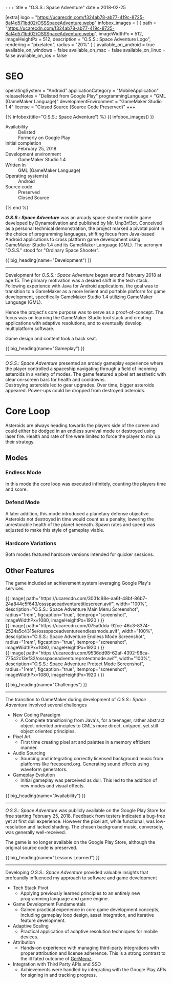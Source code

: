 +++
title = "O.S.S.: Space Adventure"
date = 2018-02-25

[extra]
logo = "https://ucarecdn.com/f324ab78-ab77-419c-8725-8af4d571bd02/OSSSpaceAdventure.webp"
infobox_images = [
    { path = "https://ucarecdn.com/f324ab78-ab77-419c-8725-8af4d571bd02/OSSSpaceAdventure.webp", imageWidthPx = 512, imageHeightPx = 512, description = "O.S.S.: Space Adventure Logo", rendering = "pixelated", radius = "20%" }
]
available_on_android = true
available_on_windows = false
available_on_mac = false
available_on_linux = false
available_on_ios = false

# SEO
operatingSystem = "Android"
applicationCategory = "MobileApplication"
releaseNotes = "Delisted from Google Play"
programmingLanguage = "GML (GameMaker Language)"
developmentEnvironment = "GameMaker Studio 1.4"
license = "Closed Source (Source Code Preserved)"
+++

{% infobox(title="O.S.S.: Space Adventure") %}
{{ infobox_images() }}
<dl>
    <dt>Availability</dt>
    <dd>Delisted<br>Formerly on Google Play</dd>
    <dt>Initial completion</dt>
    <dd>February 25, 2018</dd>
    <dt>Development environment</dt>
    <dd>GameMaker Studio 1.4</dd>
    <dt>Written in</dt>
    <dd>GML (GameMaker Language)</dd>
    <dt>Operating system(s)</dt>
    <dd>Android</dd>
    <dt>Source code</dt>
    <dd>Preserved<br>Closed Source</dd>
</dl>
{% end %}

***O.S.S.: Space Adventure*** was an arcady space shooter mobile game developed by Dynamotivation and published by Mr. Unp3rf3ct. Conceived as a personal technical demonstration, the project marked a pivotal point in the choice of programming languages, shifting focus from Java-based Android applications to cross platform game development using GameMaker Studio 1.4 and its GameMaker Language (GML). The acronym "O.S.S." stood for "Ordinary Space Shooter".

{{ big_heading(name="Development") }}

---

Development for *O.S.S.: Space Adventure* began around February 2018 at age 15. The primary motivation was a desired shift in the tech stack. Following experience with Java for Android applications, the goal was to transition to a GameMaker as a more lenient and portable platform for game development, specifically GameMaker Studio 1.4 utilizing GameMaker Language (GML).

Hence the project's core purpose was to serve as a proof-of-concept. The focus was on learning the GameMaker Studio tool stack and creating applications with adaptive resolutions, and to eventually develop multiplatform software.

Game design and content took a back seat.


{{ big_heading(name="Gameplay") }}

---

*O.S.S.: Space Adventure* presented an arcady gameplay experience where the player controlled a spaceship navigating through a field of incoming asteroids in a variety of modes. The game featured a pixel art aesthetic with clear on-screen bars for health and cooldowns.\
Destroying asteroids led to gear upgrades. Over time, bigger asteroids appeared. Power-ups could be dropped from destroyed asteroids.

# Core Loop
Asteroids are always heading towards the players side of the screen and could either be dodged in an endless survival mode or destroyed using laser fire. Health and rate of fire were limited to force the player to mix up their strategy.

## Modes

### Endless Mode
In this mode the core loop was executed infinitely, counting the players time and score.

### Defend Mode
A later addition, this mode introduced a planetary defense objective. Asteroids not destroyed in time would count as a penalty, lowering the unrestorable health of the planet beneath. Spawn rates and speed was adjusted to make this style of gameplay viable.

### Hardcore Variations
Both modes featured hardcore versions intended for quicker sessions.

## Other Features
The game included an achievement system leveraging Google Play's services.

<div class="blogImageList">
    <style>
        @media (max-width: 40rem) {
            .blogImageList {
                flex-direction: column;
            }
        }
    </style>
    <div>
    {{ image(
        path="https://ucarecdn.com/3031c98e-aa6f-48bf-86b7-24a844c5f643/ossspaceadventuretitlescreen.avif",
        width="100%",
        description="O.S.S.: Space Adventure Main Menu Screenshot", radius="1rem",
        figcaption="true",
        itemprop="screenshot",
        imageWidthPx=1080,
        imageHeightPx=1920
    ) }}
    </div>
    <div>
    {{ image(
        path="https://ucarecdn.com/075a0dda-92ce-46c3-8374-2524a5c4315e/ossspaceadventureendlessmode.avif",
        width="100%",
        description="O.S.S.: Space Adventure Endless Mode Screenshot",
        radius="1rem",
        figcaption="true",
        itemprop="screenshot",
        imageWidthPx=1080,
        imageHeightPx=1920
    ) }}
    </div>
    <div>
    {{ image(
        path="https://ucarecdn.com/9536dd98-62af-4392-98ca-77542c13ef32/ossspaceadventureprotectmode.avif",
        width="100%",
        description="O.S.S.: Space Adventure Protect Mode Screenshot",
        radius="1rem",
        figcaption="true",
        itemprop="screenshot",
        imageWidthPx=1080,
        imageHeightPx=1920
    ) }}
    </div>
</div>


{{ big_heading(name="Challenges") }}

---

The transition to GameMaker during development of *O.S.S.: Space Adventure* involved several challenges

*   New Coding Paradigm
    *   A Complete transitioning from Java's, for a teenager, rather abstract object-oriented principles to GML's more direct, untyped, yet still object oriented principles.
*   Pixel Art
    *   First time creating pixel art and palettes in a memory efficient manner.
*   Audio Sourcing
    *   Sourcing and integrating correctly licensed background music from platforms like freesound.org. Generating sound effects using waveform generators.
*   Gameplay Evolution
    *   Initial gameplay was perceived as dull. This led to the addition of new modes and visual effects.


{{ big_heading(name="Availability") }}

---

*O.S.S.: Space Adventure* was publicly available on the Google Play Store for free starting February 25, 2018. Feedback from testers indicated a bug-free yet at first dull experience. However the pixel art, while functional, was low-resolution and lacked shading. The chosen background music, conversely, was generally well-received.

The game is no longer available on the Google Play Store, although the original source code is preserved.


{{ big_heading(name="Lessons Learned") }}

---

Developing *O.S.S.: Space Adventure* provided valuable insights that profoundly influenced my approach to software and game development

*   Tech Stack Pivot
    *   Applying previously learned principles to an entirely new programming language and game engine.
*   Game Development Fundamentals
    *   Gained practical experience in core game development concepts, including gameplay loop design, asset integration, and iterative feature development.
*   Adaptive Scaling
    *   Practical application of adaptive resolution techniques for mobile devices.
*   Attribution
    *   Hands-on experience with managing third-party integrations with proper attribution and license adherence. This is a strong contrast to the ill fated outcome of [GerMemz](/portfolio/software/germemz/).
*   Integration with Third Party APIs and SSO
    *   Achievements were handled by integrating with the Google Play APIs for signing in and tracking progress.